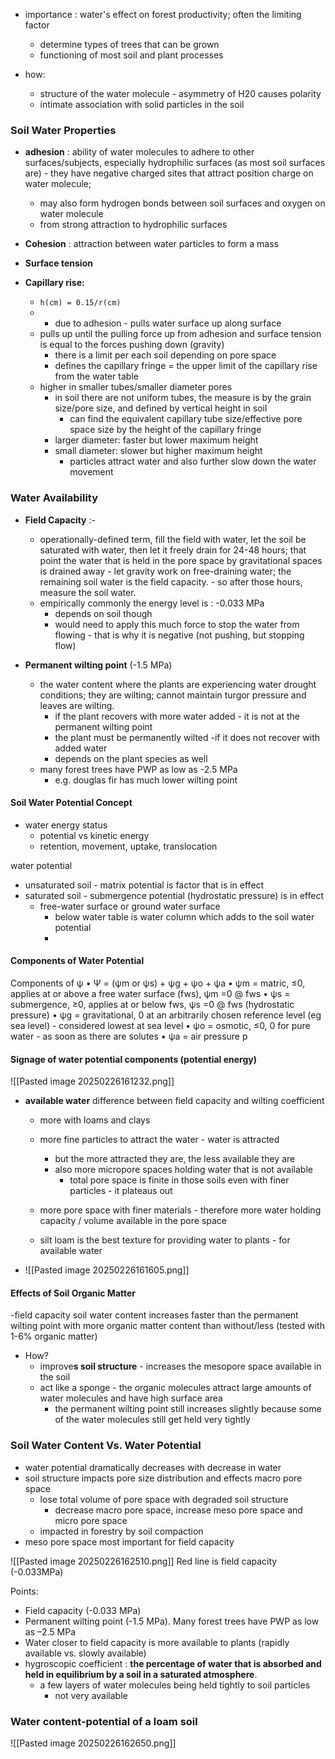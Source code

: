 - importance : water's effect on forest productivity; often the limiting factor
	- determine types of trees that can be grown
	- functioning of most soil and plant processes

- how:
	- structure of the water molecule - asymmetry of H20 causes polarity
	- intimate association with solid particles in the soil


### Soil Water Properties

- **adhesion** : ability of water molecules to adhere to other surfaces/subjects, especially hydrophilic surfaces (as most soil surfaces are) - they have negative charged sites that attract position charge on water molecule;
	- may also form hydrogen bonds between soil surfaces and oxygen on water molecule
	- from strong attraction to hydrophilic surfaces

- **Cohesion** : attraction between water particles to form a mass

- **Surface tension**
	

- **Capillary rise:**
	- `h(cm) = 0.15/r(cm)`
	- - due to adhesion - pulls water surface up along surface
	- pulls up until the pulling force up from adhesion and surface tension is equal to the forces pushing down (gravity)
		- there is a limit per each soil depending on pore space
		- defines the capillary fringe = the upper limit of the capillary rise from the water table
	- higher in smaller tubes/smaller diameter pores
		- in soil there are not uniform tubes, the measure is by the grain size/pore size, and defined by vertical height in soil
			- can find the equivalent capillary tube size/effective pore space size by the height of the capillary fringe
		- larger diameter: faster but lower maximum height
		- small diameter: slower but higher maximum height
			- particles attract water and also further slow down the water movement

### Water Availability

- **Field Capacity** :-
	- operationally-defined term, fill the field with water, let the soil be saturated with water, then let it freely drain for 24-48 hours; that point the water that is held in the pore space by gravitational spaces is drained away - let gravity work on free-draining water; the remaining soil water is the field capacity. - so after those hours, measure the soil water.
	- empirically commonly the energy level is : -0.033 MPa 
		- depends on soil though
		- would need to apply this much force to stop the water from flowing - that is why it is negative (not pushing, but stopping flow)
	
- **Permanent wilting point**  (-1.5 MPa)
	- the water content where the plants are experiencing water drought conditions; they are wilting; cannot maintain turgor pressure and leaves are wilting.
		- if the plant recovers with more water added - it is not at the permanent wilting point
		- the plant must be permanently wilted -if it does not recover with added water
		- depends on the plant species as well
	- many forest trees have PWP as low as -2.5 MPa
		- e.g. douglas fir has much lower wilting point

#### Soil Water Potential Concept
- water energy status
	- potential vs kinetic energy
	- retention, movement, uptake, translocation


water potential
- unsaturated soil - matrix potential is factor that is in effect
- saturated soil - submergence potential (hydrostatic pressure) is in effect
	- free-water surface or ground water surface
		- below water table is water column which adds to the soil water potential
		- 
#### Components of Water Potential
Components of ψ • Ψ = (ψm or ψs) + ψg + ψo + ψa 
• ψm = matric, ≤0, applies at or above a free water surface (fws), ψm =0 @ fws
• ψs = submergence, ≥0, applies at or below fws, ψs =0 @ fws (hydrostatic pressure) • ψg = gravitational, 0 at an arbitrarily chosen reference level (eg sea level) 
	- considered lowest at sea level
• ψo = osmotic, ≤0, 0 for pure water 
	- as soon as there are solutes
• ψa = air pressure p


#### Signage of water potential components (potential energy)
![[Pasted image 20250226161232.png]]

- **available water** difference between field capacity and wilting coefficient
	- more with loams and clays
		
	- more fine particles to attract the water - water is attracted
		- but the more attracted they are, the less available they are
		- also more micropore spaces holding water that is not available
			- total pore space is finite in those soils even with finer particles - it plateaus out
	- more pore space with finer materials - therefore more water holding capacity / volume available in the pore space

	- silt loam is the best texture for providing water to plants - for available water
- ![[Pasted image 20250226161605.png]]



#### Effects of Soil Organic Matter
-field capacity soil water content increases faster than the permanent wilting point with more organic matter content than without/less (tested with 1-6% organic matter)
- How?
	- improve**s soil structure** - increases the mesopore space available in the soil
	- act like a sponge - the organic molecules attract large amounts of water molecules and have high surface area
		- the permanent wilting point still increases slightly because some of the water molecules still get held very tightly
		
### Soil Water Content Vs. Water Potential
- water potential dramatically decreases with decrease in water
- soil structure impacts pore size distribution and effects macro pore space
	- lose total volume of pore space with degraded soil structure
		- decrease macro pore space, increase meso pore space and micro pore space
	- impacted in forestry by soil compaction
- meso pore space most important for field capacity

![[Pasted image 20250226162510.png]]
Red line is field capacity (-0.033MPa)



Points:
-  Field capacity (-0.033 MPa)
-  Permanent wilting point (-1.5 MPa). Many forest trees have PWP as low as –2.5 MPa
- Water closer to field capacity is more available to plants (rapidly available vs. slowly available)
- hygroscopic coefficient : **the percentage of water that is absorbed and held in equilibrium by a soil in a saturated atmosphere**.
	- a few layers of water molecules being held tightly to soil particles
		- not very available

### Water content-potential of a loam soil

![[Pasted image 20250226162650.png]]